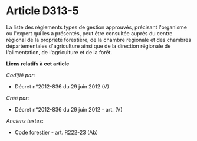 # Article D313-5

La liste des règlements types de gestion approuvés, précisant l'organisme ou l'expert qui les a présentés, peut être
consultée auprès du centre régional de la propriété forestière, de la chambre régionale et des chambres départementales
d'agriculture ainsi que de la direction régionale de l'alimentation, de l'agriculture et de la forêt.

**Liens relatifs à cet article**

_Codifié par_:

  - Décret n°2012-836 du 29 juin 2012 (V)

_Créé par_:

  - Décret n°2012-836 du 29 juin 2012 - art. (V)

_Anciens textes_:

  - Code forestier - art. R222-23 (Ab)
